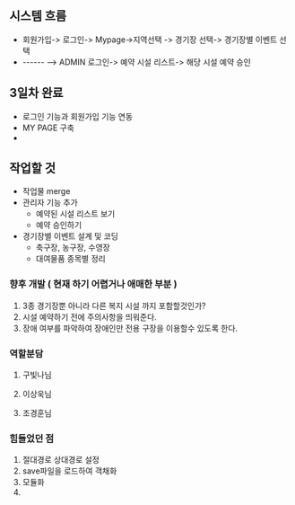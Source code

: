 ##  시스템 흐름
- 회원가입-> 로그인-> Mypage->지역선택 -> 경기장 선택-> 경기장별 이벤트 선택
- ------ --> ADMIN 로그인-> 예약 시설 리스트-> 해당 시설 예약 승인

## 3일차 완료
- 로그인 기능과 회원가입 기능 연동
- MY PAGE 구축
- 


## 작업할 것
- 작업물 merge
- 관리자 기능 추가
  -  예약된 시설 리스트 보기
  -  예약 승인하기
- 경기장별 이벤트 설계 및 코딩
  - 축구장, 농구장, 수영장 
  - 대여물품 종목별 정리


### 향후 개발 ( 현재 하기 어렵거나 애매한 부분 )

1. 3종 경기장뿐 아니라 다른 복지 시설 까지 포함할것인가?
2. 시설 예약하기 전에 주의사항을 띄워준다.
3. 장애 여부를 파악하여 장애인만 전용 구장을 이용할수 있도록 한다.


### 역할분담
1. 구빛나님

2. 이상욱님

3. 조경훈님



### 힘들었던 점
1. 절대경로 상대경로 설정
2. save파일을 로드하여 객채화
3. 모듈화
4. 